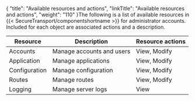 {
    "title": "Available resources and actions",
    "linkTitle": "Available resources and actions",
    "weight": "110"
}The following is a list of available resources in {{< SecureTransport/componentshortname  >}} for administrator accounts. Included for each object are associated actions and a description.

<table>
   <thead>
      <tr>
<th class="HeadE-Column1-Header1">Resource         </th>
<th class="HeadE-Column1-Header1">Description         </th>
<th class="HeadD-Column1-Header1">Resource actions         </th>
      </tr>
   </thead>
   <tbody>
      <tr>
         <td>Accounts         </td>
         <td>Manage accounts and users         </td>
         <td>View, Modify         </td>
      </tr>
      <tr>
         <td>Application         </td>
         <td>Manage applications         </td>
         <td>View, Modify         </td>
      </tr>
      <tr>
         <td>Configuration         </td>
         <td>Manage configuration         </td>
         <td>View, Modify         </td>
      </tr>
      <tr>
         <td>Routes         </td>
         <td>Manage routes         </td>
         <td>View, Modify         </td>
      </tr>
      <tr>
         <td>Logging         </td>
         <td>Manage server logs         </td>
         <td>View         </td>
      </tr>
   </tbody>
</table>

 

